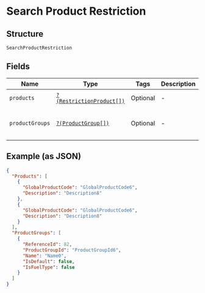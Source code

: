 
# Search Product Restriction

## Structure

`SearchProductRestriction`

## Fields

| Name | Type | Tags | Description | Getter | Setter |
|  --- | --- | --- | --- | --- | --- |
| `products` | [`?(RestrictionProduct[])`](../../doc/models/restriction-product.md) | Optional | - | getProducts(): ?array | setProducts(?array products): void |
| `productGroups` | [`?(ProductGroup[])`](../../doc/models/product-group.md) | Optional | - | getProductGroups(): ?array | setProductGroups(?array productGroups): void |

## Example (as JSON)

```json
{
  "Products": [
    {
      "GlobalProductCode": "GlobalProductCode6",
      "Description": "Description8"
    },
    {
      "GlobalProductCode": "GlobalProductCode6",
      "Description": "Description8"
    }
  ],
  "ProductGroups": [
    {
      "ReferenceId": 82,
      "ProductGroupId": "ProductGroupId6",
      "Name": "Name0",
      "IsDefault": false,
      "IsFuelType": false
    }
  ]
}
```

